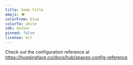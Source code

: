```yaml
---
title: Some title
emoji: 👁
colorFrom: blue
colorTo: white
sdk: docker
pinned: false
license: mit
---
```


Check out the configuration reference at https://huggingface.co/docs/hub/spaces-config-reference
